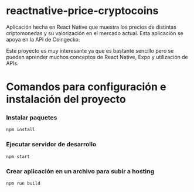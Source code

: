 # reactnative-price-cryptocoins
Aplicación hecha en React Native que muestra los precios de distintas criptomonedas y su valorización en el mercado actual. Esta aplicación se apoya en la API de 
Coingecko.

Este proyecto es muy interesante ya que es bastante sencillo pero se pueden aprender muchos conceptos de React Native, Expo y utilización de APIs.


# Comandos para configuración e instalación del proyecto

### Instalar paquetes
`npm install` 

### Ejecutar servidor de desarrollo
`npm start`

### Crear aplicación en un archivo para subir a hosting
`npm run build`
